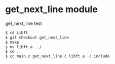 # get_next_line module

get_next_line test
```bash
$ cd Libft
$ git checkout get_next_line
$ make
$ mv libft.a ../
$ cd ..
$ cc main.c get_next_line.c libft.a -I include
```
